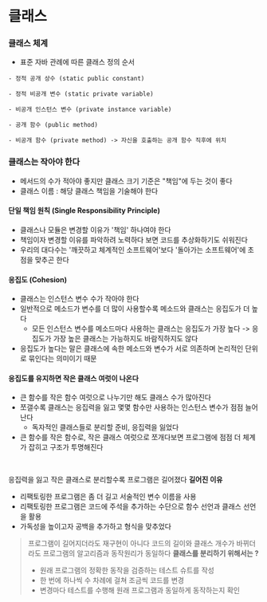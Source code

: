 # 클래스

### 클래스 체계
- 표준 자바 관례에 따른 클래스 정의 순서
```
- 정적 공개 상수 (static public constant)

- 정적 비공개 변수 (static private variable)

- 비공개 인스턴스 변수 (private instance variable)

- 공개 함수 (public method)

- 비공개 함수 (private method) -> 자신을 호출하는 공개 함수 직후에 위치

```

### 클래스는 작아야 한다
- 메서드의 수가 적아야 좋지만 클래스 크기 기준은 "책임"에 두는 것이 좋다 
- 클래스 이름 : 해당 클래스 책임을 기술해야 한다

#### 단일 책임 원칙 (Single Responsibility Principle)
- 클래스나 모듈은 변경할 이유가 '책임' 하나여야 한다
- 책임이자 변경할 이유를 파악하려 노력하다 보면 코드를 추상화하기도 쉬워진다
- 우리의 대다수는 '깨끗하고 체계적인 소프트웨어'보다 '돌아가는 소프트웨어'에 초점을 맞추곤 한다

#### 응집도 (Cohesion)
- 클래스는 인스턴스 변수 수가 작아야 한다
- 일반적으로 메소드가 변수를 더 많이 사용할수록 메소드와 클래스는 응집도가 더 높다
    - 모든 인스턴스 변수를 메소드마다 사용하는 클래스는 응집도가 가장 높다
    -> 응집도가 가장 높은 클래스는 가능하지도 바람직하지도 않다
- 응집도가 높다는 말은 클래스에 속한 메소드와 변수가 서로 의존하며 논리적인 단위로 묶인다는 의미이기 때문

#### 응집도를 유지하면 작은 클래스 여럿이 나온다
- 큰 함수를 작은 함수 여럿으로 나누기만 해도 클래스 수가 많아진다
- 쪼갤수록 클래스는 응집력을 잃고 몇몇 함수만 사용하는 인스턴스 변수가 점점 늘어난다
    - 독자적인 클래스들로 분리할 준비, 응집력을 잃었다
- 큰 함수를 작은 함수로, 작은 클래스 여럿으로 쪼개다보면 프로그램에 점점 더 체계가 잡히고 구조가 투명해진다

<br>

응집력을 잃고 작은 클래스로 분리할수록 프로그램은 길어졌다
**길어진 이유**
- 리팩토링한 프로그램은 좀 더 길고 서술적인 변수 이름을 사용
- 리팩토링한 프로그램은 코드에 주석을 추가하는 수단으로 함수 선언과 클래스 선언을 활용
- 가독성을 높이고자 공백을 추가하고 형식을 맞추었다

> 프로그램이 길어지더라도 재구현이 아니다
> 코드의 길이와 클래스 개수가 바뀌더라도 프로그램의 알고리즘과 동작원리가 동일하다
> **클래스를 분리하기 위해서는 ?**
> - 원래 프로그램의 정확한 동작을 검증하는 테스트 슈트를 작성
> - 한 번에 하나씩 수 차례에 걸쳐 조금씩 코드를 변경
> - 변경마다 테스트를 수행해 원래 프로그램과 동일하게 동작하는지 확인

